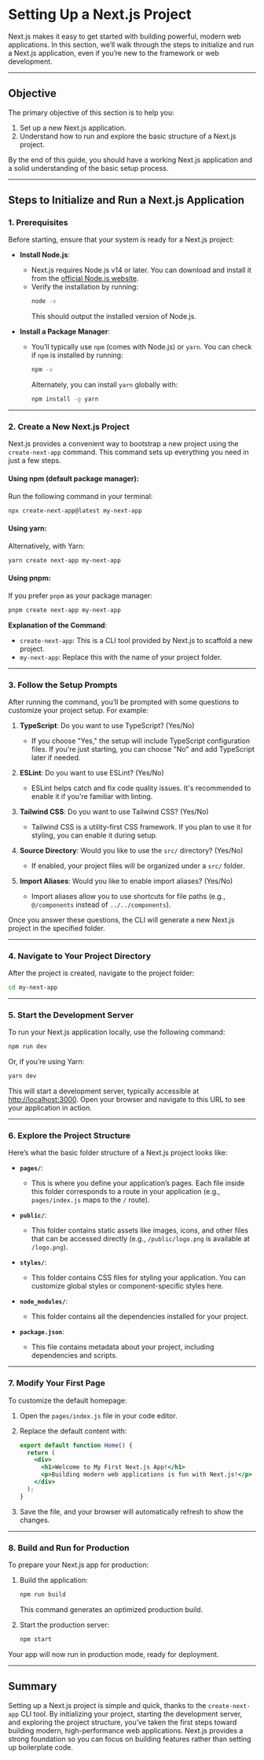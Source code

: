 # Setting Up a Next.js Project

Next.js makes it easy to get started with building powerful, modern web applications. In this section, we’ll walk through the steps to initialize and run a Next.js application, even if you’re new to the framework or web development.

---

## **Objective**

The primary objective of this section is to help you:

1. Set up a new Next.js application.
2. Understand how to run and explore the basic structure of a Next.js project.

By the end of this guide, you should have a working Next.js application and a solid understanding of the basic setup process.

---

## **Steps to Initialize and Run a Next.js Application**

### **1. Prerequisites**

Before starting, ensure that your system is ready for a Next.js project:

- **Install Node.js**:
  - Next.js requires Node.js v14 or later. You can download and install it from the [official Node.js website](https://nodejs.org/).
  - Verify the installation by running:
    ```bash
    node -v
    ```
    This should output the installed version of Node.js.

- **Install a Package Manager**:
  - You’ll typically use `npm` (comes with Node.js) or `yarn`. You can check if `npm` is installed by running:
    ```bash
    npm -v
    ```
    Alternately, you can install `yarn` globally with:
    ```bash
    npm install -g yarn
    ```

---

### **2. Create a New Next.js Project**

Next.js provides a convenient way to bootstrap a new project using the `create-next-app` command. This command sets up everything you need in just a few steps.

#### **Using npm** (default package manager):
Run the following command in your terminal:
```bash
npx create-next-app@latest my-next-app
```

#### **Using yarn**:
Alternatively, with Yarn:
```bash
yarn create next-app my-next-app
```

#### **Using pnpm**:
If you prefer `pnpm` as your package manager:
```bash
pnpm create next-app my-next-app
```

**Explanation of the Command**:
- `create-next-app`: This is a CLI tool provided by Next.js to scaffold a new project.
- `my-next-app`: Replace this with the name of your project folder.

---

### **3. Follow the Setup Prompts**

After running the command, you’ll be prompted with some questions to customize your project setup. For example:

1. **TypeScript**: Do you want to use TypeScript? (Yes/No)  
    - If you choose "Yes," the setup will include TypeScript configuration files. If you're just starting, you can choose "No" and add TypeScript later if needed.

2. **ESLint**: Do you want to use ESLint? (Yes/No)  
    - ESLint helps catch and fix code quality issues. It's recommended to enable it if you're familiar with linting.

3. **Tailwind CSS**: Do you want to use Tailwind CSS? (Yes/No)  
    - Tailwind CSS is a utility-first CSS framework. If you plan to use it for styling, you can enable it during setup.

4. **Source Directory**: Would you like to use the `src/` directory? (Yes/No)  
    - If enabled, your project files will be organized under a `src/` folder.

5. **Import Aliases**: Would you like to enable import aliases? (Yes/No)  
    - Import aliases allow you to use shortcuts for file paths (e.g., `@/components` instead of `../../components`).

Once you answer these questions, the CLI will generate a new Next.js project in the specified folder.

---

### **4. Navigate to Your Project Directory**

After the project is created, navigate to the project folder:
```bash
cd my-next-app
```

---

### **5. Start the Development Server**

To run your Next.js application locally, use the following command:
```bash
npm run dev
```
Or, if you’re using Yarn:
```bash
yarn dev
```

This will start a development server, typically accessible at [http://localhost:3000](http://localhost:3000). Open your browser and navigate to this URL to see your application in action.

---

### **6. Explore the Project Structure**

Here’s what the basic folder structure of a Next.js project looks like:

- **`pages/`**:
  - This is where you define your application’s pages. Each file inside this folder corresponds to a route in your application (e.g., `pages/index.js` maps to the `/` route).

- **`public/`**:
  - This folder contains static assets like images, icons, and other files that can be accessed directly (e.g., `/public/logo.png` is available at `/logo.png`).

- **`styles/`**:
  - This folder contains CSS files for styling your application. You can customize global styles or component-specific styles here.

- **`node_modules/`**:
  - This folder contains all the dependencies installed for your project.

- **`package.json`**:
  - This file contains metadata about your project, including dependencies and scripts.

---

### **7. Modify Your First Page**

To customize the default homepage:

1. Open the `pages/index.js` file in your code editor.
2. Replace the default content with:
   ```jsx
   export default function Home() {
     return (
       <div>
         <h1>Welcome to My First Next.js App!</h1>
         <p>Building modern web applications is fun with Next.js!</p>
       </div>
     );
   }
   ```

3. Save the file, and your browser will automatically refresh to show the changes.

---

### **8. Build and Run for Production**

To prepare your Next.js app for production:

1. Build the application:
   ```bash
   npm run build
   ```
   This command generates an optimized production build.

2. Start the production server:
   ```bash
   npm start
   ```

Your app will now run in production mode, ready for deployment.

---

## **Summary**

Setting up a Next.js project is simple and quick, thanks to the `create-next-app` CLI tool. By initializing your project, starting the development server, and exploring the project structure, you’ve taken the first steps toward building modern, high-performance web applications. Next.js provides a strong foundation so you can focus on building features rather than setting up boilerplate code.